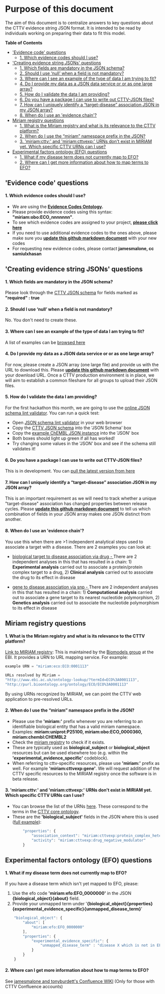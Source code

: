 <!-- START doctoc generated TOC please keep comment here to allow auto update -->
<!-- DON'T EDIT THIS SECTION, INSTEAD RE-RUN doctoc TO UPDATE -->

# Purpose of this document
The aim of this document is to centralize answers to key questions about the CTTV evidence string JSON format. It is intended to be read by individuals working on preparing their data to fit this model.

**Table of Contents**

  - ['Evidence code' questions](#evidence-code-questions)
      - [1. Which evidence codes should I use?](#1-which-evidence-codes-should-i-use)
  - ['Creating evidence string JSONs' questions](#creating-evidence-string-jsons-questions)
      - [1. Which fields are mandatory in the JSON schema?](#1-which-fields-are-mandatory-in-the-json-schema)
      - [2. Should I use ‘null’ when a field is not mandatory?](#2-should-i-use-‘null’-when-a-field-is-not-mandatory)
      - [3. Where can I see an example of the type of data I am trying to fit?](#3-where-can-i-see-an-example-of-the-type-of-data-i-am-trying-to-fit)
      - [4. Do I provide my data as a JSON data service or or as one large array?](#4-do-i-provide-my-data-as-a-json-data-service-or-or-as-one-large-array)
      - [5. How do I validate the data I am providing?](#5-how-do-i-validate-the-data-i-am-providing)
      - [6. Do you have a package I can use to write out CTTV-JSON files?](#6-do-you-have-a-package-i-can-use-to-write-out-cttv-json-files)
      - [7. How can I uniquely identify a “target-disease” association JSON in my JSON array?](#7-how-can-i-uniquely-identify-a-“target-disease”-association-json-in-my-json-array)
      - [8. When do I use an 'evidence chain'?](#8-when-do-i-use-an-evidence-chain)
  - [Miriam registry questions](#miriam-registry-questions)
      - [1. What is the Miriam registry and what is its relevance to the CTTV platform?](#1-what-is-the-miriam-registry-and-what-is-its-relevance-to-the-cttv-platform)
      - [2. When do I use the “miriam” namespace prefix in the JSON?](#2-when-do-i-use-the-“miriam”-namespace-prefix-in-the-json)
      - [3. 'miriam:cttv:' and 'miriam:cttvexp:' URNs don't exist in MIRIAM yet. Which specific CTTV URNs can I use?](#3-miriamcttv-and-miriamcttvexp-urns-dont-exist-in-miriam-yet-which-specific-cttv-urns-can-i-use)
  - [Experimental factors ontology (EFO) questions](#experimental-factors-ontology-efo-questions)
      - [1. What if my disease term does not currently map to EFO?](#1-what-if-my-disease-term-does-not-currently-map-to-efo)
      - [2. Where can I get more information about how to map terms to EFO?](#2-where-can-i-get-more-information-about-how-to-map-terms-to-efo)

<!-- END doctoc generated TOC please keep comment here to allow auto update -->




## 'Evidence code' questions
#### 1. Which evidence codes should I use?
- We are using the **[Evidence Codes Ontology](http://bioportal.bioontology.org/ontologies/ECO).**
- Please provide evidence codes using this syntax: **"miriam:obo:ECO_nnnnnnn"**.
- To see which evidence codes are assigned to your project, **[please click here](../json_schema/project_tracker.md)**
- If you need to use additional evidence codes to the ones above, please make sure you **[update this github markdown document](../json_schema/project_tracker.md)** with your new codes
- For requesting new evidence codes, please contact **jamesmalone, cc samiulxhasan**

## 'Creating evidence string JSONs' questions

#### 1. Which fields are mandatory in the JSON schema?
Please look through the [CTTV JSON schema](../json_schema/evidence_string_schema.json) for fields marked as **"required" : true**

#### 2. Should I use ‘null’ when a field is not mandatory?
No. You don't need to create these.

#### 3. Where can I see an example of the type of data I am trying to fit?
A list of examples can be [browsed here](../examples)

#### 4. Do I provide my data as a JSON data service or or as one large array?
For now, please create a JSON array (one large file) and provide us with the URL to download this. Please **[update this github markdown document](../json_schema/project_tracker.md)** with your download URL. Once a CTTV production environment is in place, we will aim to establish a common fileshare for all groups to upload their JSON files. 

#### 5. How do I validate the data I am providing?

For the first hackathon this month, we are going to use the [online JSON schema lint validator](http://jsonschemalint.com/). You can run a quick test:
- Open [JSON schema lint validator](http://jsonschemalint.com/) in your web browser
- Copy the [CTTV JSON schema]() into the 'JSON Schema' box
- Copy the [example ChEMBL JSON instance]() into the 'JSON' box
- Both boxes should light up green if all has worked!
- Try changing some values in the 'JSON' box and see if the schema still validates it!

#### 6. Do you have a package I can use to write out CTTV-JSON files?
This is in development. You can [pull the latest version from here](../packages)

#### 7. How can I uniquely identify a “target-disease” association JSON in my JSON array?
This is an important requirement as we will need to track whether a unique "target-disease" association has changed properties between release cycles. Please **[update this github markdown document](../json_schema/project_tracker.md)**
to tell us which combination of fields in your JSON array makes one JSON distinct from another.

#### 8. When do I use an 'evidence chain'?
You use this when there are >1 independent analytical steps used to associate a target with a disease. There are 2 examples you can look at:

- [biological target to disease association via drug - ](../examples/cttv0008_chembl) There are 2 independent analyses in this that has resulted in a chain: 1) **Experimental analysis** carried out to associate a protein/protein complex target to a drug, 2) **Clinical analysis** carried out to associate the drug to its effect in disease

- [gene to disease association via snp - ](../examples/cttv0018_ibd_gwas) There are 2 independent analyses in this that has resulted in a chain: 1) **Computational analysis** carried out to associate a gene target to its nearest nucleotide polymorphism, 2) **Genetics analysis** carried out to associate the nucleotide polymorphism to its effect in disease

## Miriam registry questions

#### 1. What is the Miriam registry and what is its relevance to the CTTV platform?
[Link to MIRIAM registry](http://www.ebi.ac.uk/miriam/main/collections/): This is maintained by the [Biomodels group](http://www.ebi.ac.uk/biomodels-main/) at the EBI.
It provides a URN to URL mapping service. For example:

```javascript
example URN = "miriam:eco:ECO:0001113"

URLs resolved by Miriam = 
"http://www.ebi.ac.uk/ontology-lookup/?termId=ECO%3A0001113",
"http://purl.bioontology.org/ontology/ECO/ECO%3A0001113"
```

By using URNs recognized by MIRIAM, we can point the CTTV web application to pre-resolved URLs.

#### 2. When do I use the “miriam” namespace prefix in the JSON?
- Please use the **'miriam:'** prefix whenever you are referring to an identifiable biological entity that has a valid miriam namespace.
- Examples: **miriam:uniprot:P25100, miriam:obo:ECO_0000360, miriam:chembl:CHEMBL2**
- Check the [miriam registry](http://www.ebi.ac.uk/miriam/main/collections/) to check if it exists.
- These are typically used as **biological_subject** or **biological_object** resources but can be used elsewhere too (e.g. within the **'experimental_evidence_specific'** codeblock).
- When referring to cttv-specific resources, please use **'miriam:'** prefix as well. For example **'miriam:cttvexp:gene'**. We will request addition of the CTTV specific resources to the MIRIAM registry once the software is in beta release.

#### 3. 'miriam:cttv:' and 'miriam:cttvexp:' URNs don't exist in MIRIAM yet. Which specific CTTV URNs can I use?
- You can browse the list of the URNs [here](../json_schema/cttv_uris_namespaces.md). These correspond to the terms in the  [CTTV core ontology](../ontology/cttv_core.owl).
- These are the **'biological_subject'** fields in the JSON where this is used ([full example](../examples/cttv0008_chembl)):
```javascript
        "properties": {
            "association_context": "miriam:cttvexp:protein_complex_heteropolymer",
            "activity": "miriam:cttvexp:drug_negative_modulator"
        }
```

## Experimental factors ontology (EFO) questions
#### 1. What if my disease term does not currently map to EFO?
If you have a disease term which isn't yet mapped to EFO, please:

1. Use the efo code **'miriam:efo:EFO_0000000'** in the JSON **{biological_object}{about}** field.
1. Provide your unmapped term under '**{biological_object}{properties}{experimental_evidence_specific}{unmapped_disease_term}**'
    
```javascript
    "biological_object": {
        "about": [
            "miriam:efo:EFO_0000000"
        ],
        "properties": {
            "experimental_evidence_specific": {
                "unmapped_disease_term" : "disease X which is not in EFO"
            }
        }
    }
```

#### 2. Where can I get more information about how to map terms to EFO?
See [jamesmalone and tonyburdett's Confluence WIKI](https://www.ebi.ac.uk/seqdb/confluence/display/CTTV/Ontology+Annotation) (Only for those with CTTV Confluence accounts)








